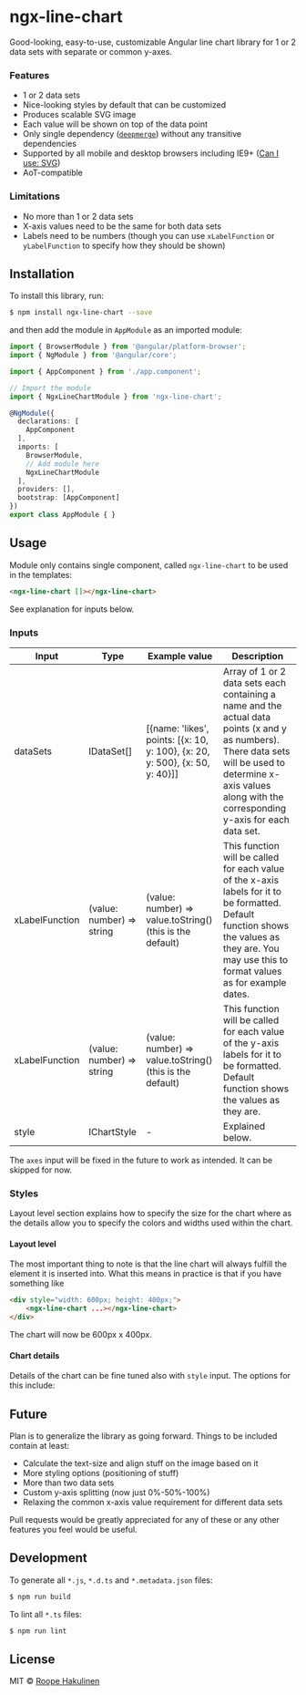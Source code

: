 # ngx-line-chart
Good-looking, easy-to-use, customizable Angular line chart library for 1 or 2 data sets with separate or common y-axes.

### Features
- 1 or 2 data sets
- Nice-looking styles by default that can be customized
- Produces scalable SVG image
- Each value will be shown on top of the data point
- Only single dependency ([`deepmerge`](https://www.npmjs.com/package/deepmerge)) without any transitive dependencies
- Supported by all mobile and desktop browsers including IE9+ ([Can I use: SVG](http://caniuse.com/#feat=svg))
- AoT-compatible

### Limitations
- No more than 1 or 2 data sets
- X-axis values need to be the same for both data sets
- Labels need to be numbers (though you can use `xLabelFunction` or `yLabelFunction` to specify how they should be shown) 

## Installation
To install this library, run:

```bash
$ npm install ngx-line-chart --save
```

and then add the module in `AppModule` as an imported module:

```typescript
import { BrowserModule } from '@angular/platform-browser';
import { NgModule } from '@angular/core';

import { AppComponent } from './app.component';

// Import the module
import { NgxLineChartModule } from 'ngx-line-chart';

@NgModule({
  declarations: [
    AppComponent
  ],
  imports: [
    BrowserModule,
    // Add module here
    NgxLineChartModule
  ],
  providers: [],
  bootstrap: [AppComponent]
})
export class AppModule { }
```

## Usage
Module only contains single component, called `ngx-line-chart` to be used in the templates:

```html
<ngx-line-chart []></ngx-line-chart>
```

See explanation for inputs below.

### Inputs
| Input          | Type                      | Example value                                                                | Description                                                                                                                                                                                                       |
|----------------|---------------------------|------------------------------------------------------------------------------|-------------------------------------------------------------------------------------------------------------------------------------------------------------------------------------------------------------------|
| dataSets       | IDataSet[]                | [{name: 'likes', points: [{x: 10, y: 100}, {x: 20, y: 500}, {x: 50, y: 40}]] | Array of 1 or 2 data sets each containing a name and the actual data points (x and y as numbers). There data sets will be used to determine x-axis values along with the corresponding y-axis for each data set.  |
| xLabelFunction | (value: number) => string | (value: number) => value.toString() (this is the default)                    | This function will be called for each value of the x-axis labels for it to be formatted. Default function shows the values as they are. You may use this to format values as for example dates.                   |
| xLabelFunction | (value: number) => string | (value: number) => value.toString() (this is the default)                    | This function will be called for each value of the y-axis labels for it to be formatted. Default function shows the values as they are.                                                                           |
| style          | IChartStyle               | -                                                                            | Explained below.                                                                                                                                                                                                  |

The `axes` input will be fixed in the future to work as intended. It can be skipped for now.

### Styles
Layout level section explains how to specify the size for the chart where as the details allow you to specify the colors and widths used within the chart.

#### Layout level
The most important thing to note is that the line chart will always fulfill the element it is inserted into. What this means in practice is that if you have something like

```html
<div style="width: 600px; height: 400px;">
    <ngx-line-chart ...></ngx-line-chart>
</div>
```

The chart will now be 600px x 400px.

#### Chart details
Details of the chart can be fine tuned also with `style` input. The options for this include:


## Future
Plan is to generalize the library as going forward. Things to be included contain at least:
- Calculate the text-size and align stuff on the image based on it
- More styling options (positioning of stuff)
- More than two data sets
- Custom y-axis splitting (now just 0%-50%-100%)
- Relaxing the common x-axis value requirement for different data sets

Pull requests would be greatly appreciated for any of these or any other features you feel would be useful.

## Development
To generate all `*.js`, `*.d.ts` and `*.metadata.json` files:

```bash
$ npm run build
```

To lint all `*.ts` files:

```bash
$ npm run lint
```

## License
MIT © [Roope Hakulinen](mailto:roope.hakulinen@gmail.com)
